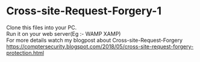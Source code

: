 # Cross-site-Request-Forgery-1
Clone this files into your PC.<br>
Run it on your web server(Eg :- WAMP XAMP)<br>
For more details watch my blogpost about Cross-site-Request-Forgery
https://comptersecurity.blogspot.com/2018/05/cross-site-request-forgery-protection.html
